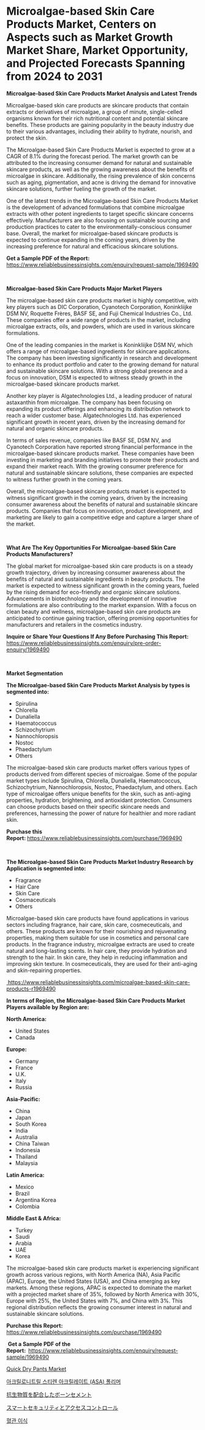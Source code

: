 <p><h1>Microalgae-based Skin Care Products Market, Centers on Aspects such as Market Growth Market Share, Market Opportunity, and Projected Forecasts Spanning from 2024 to 2031</h1></p><p><strong>Microalgae-based Skin Care Products Market Analysis and Latest Trends</strong></p>
<p><p>Microalgae-based skin care products are skincare products that contain extracts or derivatives of microalgae, a group of minute, single-celled organisms known for their rich nutritional content and potential skincare benefits. These products are gaining popularity in the beauty industry due to their various advantages, including their ability to hydrate, nourish, and protect the skin.</p><p>The Microalgae-based Skin Care Products Market is expected to grow at a CAGR of 8.1% during the forecast period. The market growth can be attributed to the increasing consumer demand for natural and sustainable skincare products, as well as the growing awareness about the benefits of microalgae in skincare. Additionally, the rising prevalence of skin concerns such as aging, pigmentation, and acne is driving the demand for innovative skincare solutions, further fueling the growth of the market.</p><p>One of the latest trends in the Microalgae-based Skin Care Products Market is the development of advanced formulations that combine microalgae extracts with other potent ingredients to target specific skincare concerns effectively. Manufacturers are also focusing on sustainable sourcing and production practices to cater to the environmentally-conscious consumer base. Overall, the market for microalgae-based skincare products is expected to continue expanding in the coming years, driven by the increasing preference for natural and efficacious skincare solutions.</p></p>
<p><strong>Get a Sample PDF of the Report:&nbsp;</strong> <a href="https://www.reliablebusinessinsights.com/enquiry/request-sample/1969490">https://www.reliablebusinessinsights.com/enquiry/request-sample/1969490</a></p>
<p>&nbsp;</p>
<p><strong>Microalgae-based Skin Care Products Major Market Players</strong></p>
<p><p>The microalgae-based skin care products market is highly competitive, with key players such as DIC Corporation, Cyanotech Corporation, Koninkliijke DSM NV, Roquette Frères, BASF SE, and Fuji Chemical Industries Co., Ltd. These companies offer a wide range of products in the market, including microalgae extracts, oils, and powders, which are used in various skincare formulations.</p><p>One of the leading companies in the market is Koninkliijke DSM NV, which offers a range of microalgae-based ingredients for skincare applications. The company has been investing significantly in research and development to enhance its product portfolio and cater to the growing demand for natural and sustainable skincare solutions. With a strong global presence and a focus on innovation, DSM is expected to witness steady growth in the microalgae-based skincare products market.</p><p>Another key player is Algatechnologies Ltd., a leading producer of natural astaxanthin from microalgae. The company has been focusing on expanding its product offerings and enhancing its distribution network to reach a wider customer base. Algatechnologies Ltd. has experienced significant growth in recent years, driven by the increasing demand for natural and organic skincare products.</p><p>In terms of sales revenue, companies like BASF SE, DSM NV, and Cyanotech Corporation have reported strong financial performance in the microalgae-based skincare products market. These companies have been investing in marketing and branding initiatives to promote their products and expand their market reach. With the growing consumer preference for natural and sustainable skincare solutions, these companies are expected to witness further growth in the coming years.</p><p>Overall, the microalgae-based skincare products market is expected to witness significant growth in the coming years, driven by the increasing consumer awareness about the benefits of natural and sustainable skincare products. Companies that focus on innovation, product development, and marketing are likely to gain a competitive edge and capture a larger share of the market.</p></p>
<p>&nbsp;</p>
<p><strong>What Are The Key Opportunities For Microalgae-based Skin Care Products Manufacturers?</strong></p>
<p><p>The global market for microalgae-based skin care products is on a steady growth trajectory, driven by increasing consumer awareness about the benefits of natural and sustainable ingredients in beauty products. The market is expected to witness significant growth in the coming years, fueled by the rising demand for eco-friendly and organic skincare solutions. Advancements in biotechnology and the development of innovative formulations are also contributing to the market expansion. With a focus on clean beauty and wellness, microalgae-based skin care products are anticipated to continue gaining traction, offering promising opportunities for manufacturers and retailers in the cosmetics industry.</p></p>
<p><strong>Inquire or Share Your Questions If Any Before Purchasing This Report:</strong> <a href="https://www.reliablebusinessinsights.com/enquiry/pre-order-enquiry/1969490">https://www.reliablebusinessinsights.com/enquiry/pre-order-enquiry/1969490</a></p>
<p>&nbsp;</p>
<p><strong>Market Segmentation</strong></p>
<p><strong>The Microalgae-based Skin Care Products Market Analysis by types is segmented into:</strong></p>
<p><ul><li>Spirulina</li><li>Chlorella</li><li>Dunaliella</li><li>Haematococcus</li><li>Schizochytrium</li><li>Nannochloropsis</li><li>Nostoc</li><li>Phaedactylum</li><li>Others</li></ul></p>
<p><p>The microalgae-based skin care products market offers various types of products derived from different species of microalgae. Some of the popular market types include Spirulina, Chlorella, Dunaliella, Haematococcus, Schizochytrium, Nannochloropsis, Nostoc, Phaedactylum, and others. Each type of microalgae offers unique benefits for the skin, such as anti-aging properties, hydration, brightening, and antioxidant protection. Consumers can choose products based on their specific skincare needs and preferences, harnessing the power of nature for healthier and more radiant skin.</p></p>
<p><strong>Purchase this Report:&nbsp;</strong><a href="https://www.reliablebusinessinsights.com/purchase/1969490">https://www.reliablebusinessinsights.com/purchase/1969490</a></p>
<p>&nbsp;</p>
<p><strong>The Microalgae-based Skin Care Products Market Industry Research by Application is segmented into:</strong></p>
<p><ul><li>Fragrance</li><li>Hair Care</li><li>Skin Care</li><li>Cosmaceuticals</li><li>Others</li></ul></p>
<p><p>Microalgae-based skin care products have found applications in various sectors including fragrance, hair care, skin care, cosmeceuticals, and others. These products are known for their nourishing and rejuvenating properties, making them suitable for use in cosmetics and personal care products. In the fragrance industry, microalgae extracts are used to create natural and long-lasting scents. In hair care, they provide hydration and strength to the hair. In skin care, they help in reducing inflammation and improving skin texture. In cosmeceuticals, they are used for their anti-aging and skin-repairing properties.</p></p>
<p><a href="https://www.reliablebusinessinsights.com/microalgae-based-skin-care-products-r1969490">&nbsp;https://www.reliablebusinessinsights.com/microalgae-based-skin-care-products-r1969490</a></p>
<p><strong>In terms of Region, the Microalgae-based Skin Care Products Market Players available by Region are:</strong></p>
<p>
    <p> <strong> North America: </strong>
        <ul>
            <li>United States</li>
            <li>Canada</li>
        </ul>
        </p> 
    <p> <strong> Europe: </strong>
        <ul>
            <li>Germany</li>
            <li>France</li>
            <li>U.K.</li>
            <li>Italy</li>
            <li>Russia</li>
        </ul>
        </p> 
    <p> <strong> Asia-Pacific: </strong>
        <ul>
            <li>China</li>
            <li>Japan</li>
            <li>South Korea</li>
            <li>India</li>
            <li>Australia</li>
            <li>China Taiwan</li>
            <li>Indonesia</li>
            <li>Thailand</li>
            <li>Malaysia</li>
        </ul>
        </p> 
    <p> <strong> Latin America: </strong>
        <ul>
            <li>Mexico</li>
            <li>Brazil</li>
            <li>Argentina Korea</li>
            <li>Colombia</li>
        </ul>
        </p> 
    <p> <strong> Middle East & Africa: </strong>
        <ul>
            <li>Turkey</li>
            <li>Saudi</li>
            <li>Arabia</li>
            <li>UAE</li>
            <li>Korea</li>
        </ul>
    </p>
    </p>
<p><p>The microalgae-based skin care products market is experiencing significant growth across various regions, with North America (NA), Asia Pacific (APAC), Europe, the United States (USA), and China emerging as key markets. Among these regions, APAC is expected to dominate the market with a projected market share of 35%, followed by North America with 30%, Europe with 25%, the United States with 7%, and China with 3%. This regional distribution reflects the growing consumer interest in natural and sustainable skincare solutions.</p></p>
<p><strong>Purchase this Report: </strong><a href="https://www.reliablebusinessinsights.com/purchase/1969490">https://www.reliablebusinessinsights.com/purchase/1969490</a></p>
<p>&nbsp;<strong>Get a Sample PDF of the Report:&nbsp;&nbsp;</strong><a href="https://www.reliablebusinessinsights.com/enquiry/request-sample/1969490">https://www.reliablebusinessinsights.com/enquiry/request-sample/1969490</a></p>
<p><strong></strong></p>
<p><p><a href="https://github.com/khlifeservices/Market-Research-Report-List-1/blob/main/quick-dry-pants-market.md">Quick Dry Pants Market</a></p><p><a href="https://medium.com/@heatherelasquez5675/%EA%B8%80%EB%A1%9C%EB%B2%8C-%EC%95%84%ED%81%AC%EB%A6%B4%EB%A1%9C%EB%8B%88%ED%8A%B8%EB%A6%B4-%EC%8A%A4%ED%8B%B0%EB%A0%8C-%EC%95%84%ED%81%AC%EB%A6%B4%EB%A0%88%EC%9D%B4%ED%8A%B8-asa-%ED%8F%B4%EB%A6%AC%EB%A8%B8-%EC%8B%9C%EC%9E%A5%EC%9D%80-2024%EB%85%84%EB%B6%80%ED%84%B0-2031%EB%85%84%EA%B9%8C%EC%A7%80-%EC%9D%98-%EC%97%B0%ED%8F%89%EA%B7%A0-%EC%84%B1%EC%9E%A5%EB%A5%A0%EB%A1%9C-%EC%84%B1%EC%9E%A5%ED%95%A0-%EA%B2%83%EC%9C%BC%EB%A1%9C-%EC%98%88%EC%B8%A1%EB%90%A9%EB%8B%88%EB%8B%A4-c4e3c9cb3465">아크릴로니트릴 스티렌 아크릴레이트 (ASA) 폴리머</a></p><p><a href="https://github.com/KaliMetz2023/Market-Research-Report-List-1/blob/main/8341131145823.md">抗生物質を配合したボーンセメント</a></p><p><a href="https://medium.com/@queenlitle19361/%E8%A3%BD%E5%93%81%E3%82%BF%E3%82%A4%E3%83%97%E5%88%A5-%E3%82%A2%E3%83%97%E3%83%AA%E3%82%B1%E3%83%BC%E3%82%B7%E3%83%A7%E3%83%B3%E5%88%A5-%E5%9C%B0%E5%9F%9F%E5%88%A5-%E4%BC%81%E6%A5%AD%E5%88%A5%E3%81%AE%E3%82%B0%E3%83%AD%E3%83%BC%E3%83%90%E3%83%AB%E3%82%B9%E3%83%9E%E3%83%BC%E3%83%88%E3%82%BB%E3%82%AD%E3%83%A5%E3%83%AA%E3%83%86%E3%82%A3%E3%81%8A%E3%82%88%E3%81%B3%E3%82%A2%E3%82%AF%E3%82%BB%E3%82%B9%E3%82%B3%E3%83%B3%E3%83%88%E3%83%AD%E3%83%BC%E3%83%AB%E5%B8%82%E5%A0%B4-%E6%A5%AD%E7%95%8C%E3%82%BB%E3%82%B0%E3%83%A1%E3%83%B3%E3%83%88%E3%81%AE%E8%A6%8B%E9%80%9A%E3%81%97-%E5%B8%82%E5%A0%B4%E8%A9%95%E4%BE%A1-%E7%AB%B6%E4%BA%89%E3%82%B7%E3%83%8A%E3%83%AA%E3%82%AA-%E3%83%88%E3%83%AC%E3%83%B3%E3%83%89-%E3%81%8A%E3%82%88%E3%81%B3%E4%BA%88%E6%B8%AC-2024%E5%B9%B4-203-ec7f8d193795">スマートセキュリティとアクセスコントロール</a></p><p><a href="https://medium.com/@dungquinhon1992/2024%EB%85%84%EB%B6%80%ED%84%B0-2031%EB%85%84%EA%B9%8C%EC%A7%80-%ED%98%88%EA%B4%80-%EB%A7%A4%EB%93%AD-%EC%8B%9C%EC%9E%A5-%EC%A0%84%EB%A7%9D%EA%B3%BC-%EC%98%88%EC%B8%A1-1411cce54b55">혈관 이식</a></p></p>